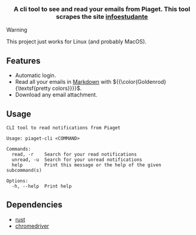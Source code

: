 <h3 align="center">
A cli tool to see and read your emails from Piaget. This tool scrapes the site <a href="https://inforestudante.ipiaget.org">infoestudante</a>
</h3>

> [!WARNING]  
> This project just works for Linux (and probably MacOS).

## Features
- Automatic login.
- Read all your emails in [Markdown](https://en.wikipedia.org/wiki/Markdown) with ${{\color{Goldenrod}{\textsf{pretty colors}}}}\$.
- Download any email attachment.

## Usage
```
CLI tool to read notifications from Piaget

Usage: piaget-cli <COMMAND>

Commands:
  read, -r    Search for your read notifications
  unread, -u  Search for your unread notifications
  help        Print this message or the help of the given subcommand(s)

Options:
  -h, --help  Print help
```

## Dependencies

- [rust](https://www.rust-lang.org/learn/get-started)
- [chromedriver](https://chromedriver.chromium.org/downloads)

